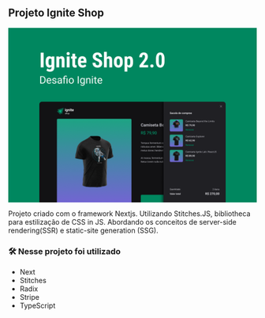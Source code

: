 ## Projeto Ignite Shop
<img src=".github/cover.png" align="center" />

Projeto criado com o framework Nextjs. Utilizando Stitches.JS, bibliotheca para estilização de CSS in JS. Abordando os conceitos de server-side rendering(SSR) e static-site generation (SSG).

### 🛠️ Nesse projeto foi utilizado

* Next
* Stitches
* Radix
* Stripe
* TypeScript